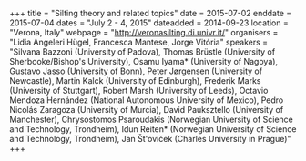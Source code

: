 +++
title = "Silting theory and related topics"
date = 2015-07-02
enddate = 2015-07-04
dates = "July 2 - 4, 2015"
dateadded = 2014-09-23
location = "Verona, Italy"
webpage = "http://veronasilting.di.univr.it/"
organisers = "Lidia Angeleri Hügel, Francesca Mantese, Jorge Vitória"
speakers = "Silvana Bazzoni (University of Padova), Thomas Brüstle (University of Sherbooke/Bishop's University), Osamu Iyama* (University of Nagoya), Gustavo Jasso (University of Bonn), Peter Jørgensen (University of Newcastle), Martin Kalck (University of Edinburgh), Frederik Marks (University of Stuttgart), Robert Marsh (University of Leeds), Octavio Mendoza Hernández (National Autonomous University of Mexico), Pedro Nicolás Zaragoza (University of Murcia), David Pauksztello (University of Manchester), Chrysostomos Psaroudakis (Norwegian University of Science and Technology, Trondheim), Idun Reiten* (Norwegian University of Science and Technology, Trondheim), Jan Št'oví&#269;ek (Charles University in Prague)"
+++
